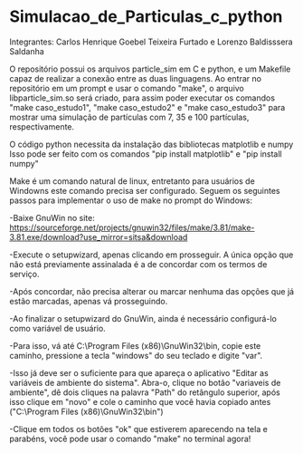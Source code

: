 # Simulacao_de_Particulas_c_python
Integrantes:  Carlos Henrique Goebel Teixeira Furtado e Lorenzo Baldisssera Saldanha

O repositório possui os arquivos particle_sim em C e python, e um Makefile capaz de realizar a conexão entre as duas linguagens.
Ao entrar no repositório em um prompt e usar o comando "make", o arquivo libparticle_sim.so será criado, para assim poder executar os comandos "make caso_estudo1", "make caso_estudo2" e "make caso_estudo3" para mostrar uma simulação de partículas com 7, 35 e 100 partículas, respectivamente.

O código python necessita da instalação das bibliotecas matplotlib e numpy
Isso pode ser feito com os comandos "pip install matplotlib" e "pip install numpy" 


Make é um comando natural de linux, entretanto para usuários de Windowns este comando precisa ser configurado. Seguem os seguintes passos para implementar o uso de make no prompt do Windows:

-Baixe GnuWin no site: https://sourceforge.net/projects/gnuwin32/files/make/3.81/make-3.81.exe/download?use_mirror=sitsa&download

-Execute o setupwizard, apenas clicando em prosseguir. A única opção que não está previamente assinalada é a de concordar com os termos de serviço.

-Após concordar, não precisa alterar ou marcar nenhuma das opções que já estão marcadas, apenas vá prosseguindo.

-Ao finalizar o setupwizard do GnuWin, ainda é necessário configurá-lo como variável de usuário.

-Para isso, vá até C:\Program Files (x86)\GnuWin32\bin, copie este caminho, pressione a tecla "windows" do seu teclado e digite "var".

-Isso já deve ser o suficiente para que apareça o aplicativo "Editar as variáveis de ambiente do sistema". Abra-o, clique no botão "variaveis de ambiente",
dê dois cliques na palavra "Path" do retângulo superior, após isso clique em "novo" e cole o caminho que você havia copiado antes ("C:\Program Files (x86)\GnuWin32\bin")

-Clique em todos os botões "ok" que estiverem aparecendo na tela e parabéns, você pode usar o comando "make" no terminal agora!

